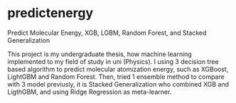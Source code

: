 # predictenergy
Predict Molecular Energy, XGB, LGBM, Random Forest, and Stacked Generalization

This project is my undergraduate thesis, how machine learning implemented to my field of study in uni (Physics). I using 3 decision tree based algorithm to predict molecular atomization energy, such as XGBoost, LightGBM and Random Forest. Then, tried 1 ensemble method to compare with 3 model previusly, it is Stacked Generalization who combined XGB and LigthGBM, and using Ridge Regression as meta-learner. 
